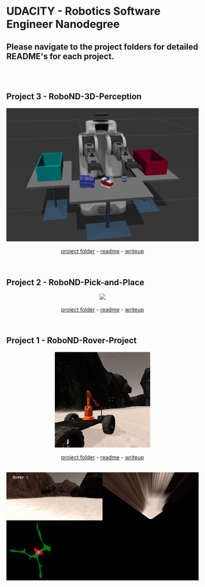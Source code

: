 # UDACITY - Robotics Software Engineer Nanodegree

## Please navigate to the project folders for detailed README's for each project.
<br><br>

## Project 3 - RoboND-3D-Perception
<a href="Project 3 - RoboND-3D-Perception">
<div align=center>
	<img src="Project 3 - RoboND-3D-Perception/misc_images/PR2.png">
</div>
</a>
<p align="center">
<a target="_new" href="https://github.com/carldgosselin/robotics/tree/master/Project%203%20-%20RoboND-3D-Perception">project folder</a> -
<a target="_new" href="https://github.com/carldgosselin/robotics/blob/master/Project%203%20-%20RoboND-3D-Perception/README.md">readme</a> -
<a target="_new" href="https://github.com/carldgosselin/robotics/blob/master/Project%203%20-%20RoboND-3D-Perception/writeup_carldgosselin.md">writeup</a>
</p>
<br>

## Project 2 - RoboND-Pick-and-Place
<a href="Project 2 - RoboND-Pick-and-Place">
<div align=center>
	<img src="Project 2 - RoboND-Pick-and-Place/misc_images/req-challenge.gif">
</div>
</a>
<p align="center">
<a target="_new" href="https://github.com/carldgosselin/robotics/tree/master/Project%202%20-%20RoboND-Pick-and-Place">project folder</a> -
<a target="_new" href="https://github.com/carldgosselin/robotics/blob/master/Project%202%20-%20RoboND-Pick-and-Place/README.md">readme</a> -
<a target="_new" href="https://github.com/carldgosselin/robotics/blob/master/Project%202%20-%20RoboND-Pick-and-Place/writeup_carldgosselin.md">writeup</a>
</p>
<br>

## Project 1 - RoboND-Rover-Project
<a href="Project 1 - RoboND-Rover-Project">
<div align=center>
	<img src="Project 1 - RoboND-Rover-Project/misc/rover_image.jpg">
</div>
</a>
<p align="center">
<a target="_new" href="https://github.com/carldgosselin/robotics/tree/master/Project%201%20-%20RoboND-Rover-Project">project folder</a> -
<a target="_new" href="https://github.com/carldgosselin/robotics/blob/master/Project%201%20-%20RoboND-Rover-Project/README.md">readme</a> -
<a target="_new" href="https://github.com/carldgosselin/robotics/blob/master/Project%201%20-%20RoboND-Rover-Project/writeup_carldgosselin.md">writeup</a>
</p>
<br>
<a href="Project 1 - RoboND-Rover-Project/writeup_carldgosselin.md">
<div align=center>
	<img src="Project 1 - RoboND-Rover-Project/misc/rover1.gif">
</div>
</a>